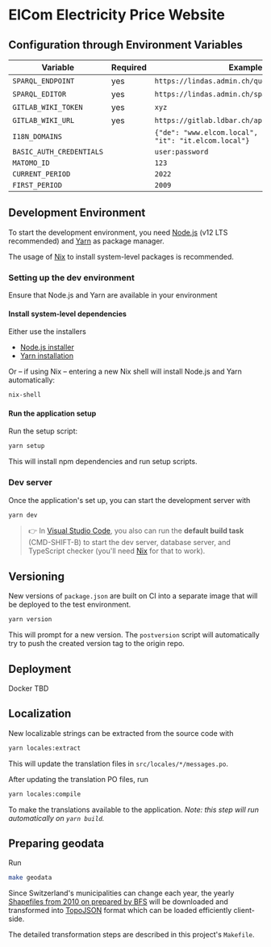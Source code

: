 # ElCom Electricity Price Website

## Configuration through Environment Variables

| Variable                 | Required | Example Value                                                               |
| ------------------------ | -------- | --------------------------------------------------------------------------- |
| `SPARQL_ENDPOINT`        | yes      | `https://lindas.admin.ch/query`                                             |
| `SPARQL_EDITOR`          | yes      | `https://lindas.admin.ch/sparql`                                            |
| `GITLAB_WIKI_TOKEN`      | yes      | `xyz`                                                                       |
| `GITLAB_WIKI_URL`        | yes      | `https://gitlab.ldbar.ch/api/v4/projects/9999/wikis`                        |
| `I18N_DOMAINS`           |          | `{"de": "www.elcom.local", "fr": "fr.elcom.local", "it": "it.elcom.local"}` |
| `BASIC_AUTH_CREDENTIALS` |          | `user:password`                                                             |
| `MATOMO_ID`              |          | `123`                                                                       |
| `CURRENT_PERIOD`         |          | `2022`                                                                      |
| `FIRST_PERIOD`           |          | `2009`                                                                      |

## Development Environment

To start the development environment, you need [Node.js](https://nodejs.org/en/) (v12 LTS recommended) and [Yarn](https://classic.yarnpkg.com/lang/en/) as package manager.

The usage of [Nix](https://nixos.org) to install system-level packages is recommended.

### Setting up the dev environment

Ensure that Node.js and Yarn are available in your environment

#### Install system-level dependencies

Either use the installers

- [Node.js installer](https://nodejs.org/en/)
- [Yarn installation](https://classic.yarnpkg.com/en/docs/install)

Or – if using Nix – entering a new Nix shell will install Node.js and Yarn automatically:

```sh
nix-shell
```

#### Run the application setup

Run the setup script:

```sh
yarn setup
```

This will install npm dependencies and run setup scripts.

### Dev server

Once the application's set up, you can start the development server with

```sh
yarn dev
```

> 👉 In [Visual Studio Code](https://code.visualstudio.com/), you also can run the **default build task** (CMD-SHIFT-B) to start the dev server, database server, and TypeScript checker (you'll need [Nix](https://nixos.org) for that to work).

## Versioning

New versions of `package.json` are built on CI into a separate image that will be deployed to the test environment.

```sh
yarn version
```

This will prompt for a new version. The `postversion` script will automatically try to push the created version tag to the origin repo.

## Deployment

Docker TBD

## Localization

New localizable strings can be extracted from the source code with

```sh
yarn locales:extract
```

This will update the translation files in `src/locales/*/messages.po`.

After updating the translation PO files, run

```sh
yarn locales:compile
```

To make the translations available to the application. _Note: this step will run automatically on `yarn build`._

## Preparing geodata

Run

```sh
make geodata
```

Since Switzerland's municipalities can change each year, the yearly [Shapefiles from 2010 on prepared by BFS](https://www.bfs.admin.ch/bfs/de/home/dienstleistungen/geostat/geodaten-bundesstatistik/administrative-grenzen/generalisierte-gemeindegrenzen.html) will be downloaded and transformed into [TopoJSON](https://github.com/topojson/topojson) format which can be loaded efficiently client-side.

The detailed transformation steps are described in this project's `Makefile`.
